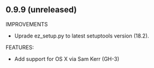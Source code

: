## 0.9.9 (unreleased)

IMPROVEMENTS

* Uprade ez_setup.py to latest setuptools version (18.2).

FEATURES:

* Add support for OS X via Sam Kerr (GH-3)
